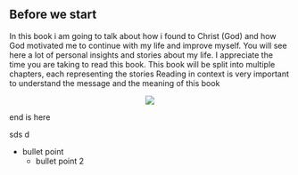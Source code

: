 ## Before we start

In this book i am going to talk about how i found to Christ (God)
and how God motivated me to continue with my life and improve myself.
You will see here a lot of personal insights and stories about my life.
I appreciate the time you are taking to read this book.
This book will be split into multiple chapters, each representing the stories
Reading in context is very important to understand the message and the meaning of this book

<div style="text-align: center;">
  <img src="http://127.0.0.1:8080/assets/faith_book/IMG_0019.png"></img>
</div>

end is here


sds
d


- bullet point
  - bullet point 2
